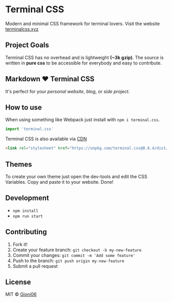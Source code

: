 # Terminal CSS

Modern and minimal CSS framework for terminal lovers.
Visit the website [terminalcss.xyz](https://terminalcss.xyz/)

## Project Goals

Terminal CSS has no overhead and is lightweight **(~3k gzip)**. 
The source is written in **pure css** to be accessible for everybody and easy to contribute.

## Markdown ❤️ Terminal CSS 

It's perfect for your *personal website*, *blog*, or *side project*.

## How to use

When using something like Webpack just install with `npm i terminal.css`.

```js
import 'terminal.css'
```

Terminal CSS is also available via [CDN](https://unpkg.com/terminal.css@0.6.4/dist/terminal.min.css)

```html
<link rel="stylesheet" href="https://unpkg.com/terminal.css@0.6.4/dist/terminal.min.css" />
```

## Themes

To create your own theme just open the dev-tools and edit the CSS Variables. Copy and paste it to your website. Done!

## Development

- `npm install`   
- `npm run start`

## Contributing

1.  Fork it!
2.  Create your feature branch: `git checkout -b my-new-feature`
3.  Commit your changes: `git commit -m 'Add some feature'`
4.  Push to the branch: `git push origin my-new-feature`
5.  Submit a pull request

## License
MIT © [Gioni06](https://github.com/Gioni06)
